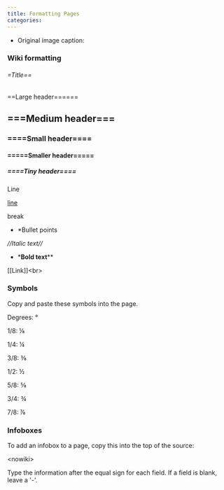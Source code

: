 ```yaml
---
title: Formatting Pages
categories:
---
```







* Original image caption: </nowiki><br>

### Wiki formatting

###### =Title==

==Large header======

## ===Medium header===

### ====Small header====

#### =====Smaller header=====

##### ====Tiny header====

Line

[line](Blank)

break

* <nowiki>*Bullet points</nowiki><br>

*//Italic text//*

* *<nowiki>**Bold text**</nowiki>**<br>

\[\[Link\]\]\<br>

### Symbols

Copy and paste these symbols into the page.

Degrees: °

1/8: ⅛

1/4: ¼

3/8: ⅜

1/2: ½

5/8: ⅝

3/4: ¾

7/8: ⅞

### Infoboxes

To add an infobox to a page, copy this into the top of the source:

\<nowiki>

Type the information after the equal sign for each field. If a field is
blank, leave a '-'.
